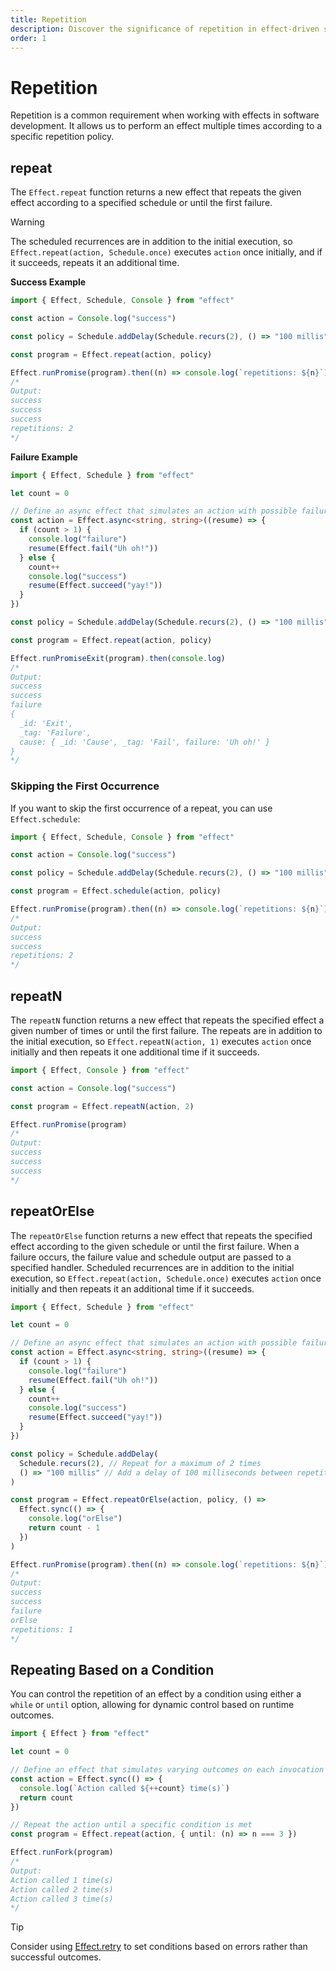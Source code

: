 ```yaml
---
title: Repetition
description: Discover the significance of repetition in effect-driven software development with functions like `repeat` and `repeatOrElse`. Explore repeat policies, which enable you to execute effects multiple times according to specific criteria. Learn the syntax and examples of `repeat` and `repeatOrElse` for effective handling of repeated actions, including optional fallback strategies for errors.
order: 1
---
```


# Repetition

Repetition is a common requirement when working with effects in software development. It allows us to perform an effect multiple times according to a specific repetition policy.

## repeat

The `Effect.repeat` function returns a new effect that repeats the given effect according to a specified schedule or until the first failure.

> [!WARNING]
> The scheduled recurrences are in addition to the initial execution, so
> `Effect.repeat(action, Schedule.once)` executes `action` once initially, and
> if it succeeds, repeats it an additional time.

**Success Example**

```ts twoslash
import { Effect, Schedule, Console } from "effect"

const action = Console.log("success")

const policy = Schedule.addDelay(Schedule.recurs(2), () => "100 millis")

const program = Effect.repeat(action, policy)

Effect.runPromise(program).then((n) => console.log(`repetitions: ${n}`))
/*
Output:
success
success
success
repetitions: 2
*/
```

**Failure Example**

```ts twoslash
import { Effect, Schedule } from "effect"

let count = 0

// Define an async effect that simulates an action with possible failures
const action = Effect.async<string, string>((resume) => {
  if (count > 1) {
    console.log("failure")
    resume(Effect.fail("Uh oh!"))
  } else {
    count++
    console.log("success")
    resume(Effect.succeed("yay!"))
  }
})

const policy = Schedule.addDelay(Schedule.recurs(2), () => "100 millis")

const program = Effect.repeat(action, policy)

Effect.runPromiseExit(program).then(console.log)
/*
Output:
success
success
failure
{
  _id: 'Exit',
  _tag: 'Failure',
  cause: { _id: 'Cause', _tag: 'Fail', failure: 'Uh oh!' }
}
*/
```

### Skipping the First Occurrence

If you want to skip the first occurrence of a repeat, you can use `Effect.schedule`:

```ts twoslash
import { Effect, Schedule, Console } from "effect"

const action = Console.log("success")

const policy = Schedule.addDelay(Schedule.recurs(2), () => "100 millis")

const program = Effect.schedule(action, policy)

Effect.runPromise(program).then((n) => console.log(`repetitions: ${n}`))
/*
Output:
success
success
repetitions: 2
*/
```

## repeatN

The `repeatN` function returns a new effect that repeats the specified effect a given number of times or until the first failure. The repeats are in addition to the initial execution, so `Effect.repeatN(action, 1)` executes `action` once initially and then repeats it one additional time if it succeeds.

```ts twoslash
import { Effect, Console } from "effect"

const action = Console.log("success")

const program = Effect.repeatN(action, 2)

Effect.runPromise(program)
/*
Output:
success
success
success
*/
```

## repeatOrElse

The `repeatOrElse` function returns a new effect that repeats the specified effect according to the given schedule or until the first failure. When a failure occurs, the failure value and schedule output are passed to a specified handler. Scheduled recurrences are in addition to the initial execution, so `Effect.repeat(action, Schedule.once)` executes `action` once initially and then repeats it an additional time if it succeeds.

```ts twoslash
import { Effect, Schedule } from "effect"

let count = 0

// Define an async effect that simulates an action with possible failures
const action = Effect.async<string, string>((resume) => {
  if (count > 1) {
    console.log("failure")
    resume(Effect.fail("Uh oh!"))
  } else {
    count++
    console.log("success")
    resume(Effect.succeed("yay!"))
  }
})

const policy = Schedule.addDelay(
  Schedule.recurs(2), // Repeat for a maximum of 2 times
  () => "100 millis" // Add a delay of 100 milliseconds between repetitions
)

const program = Effect.repeatOrElse(action, policy, () =>
  Effect.sync(() => {
    console.log("orElse")
    return count - 1
  })
)

Effect.runPromise(program).then((n) => console.log(`repetitions: ${n}`))
/*
Output:
success
success
failure
orElse
repetitions: 1
*/
```

## Repeating Based on a Condition

You can control the repetition of an effect by a condition using either a `while` or `until` option, allowing for dynamic control based on runtime outcomes.

```ts twoslash
import { Effect } from "effect"

let count = 0

// Define an effect that simulates varying outcomes on each invocation
const action = Effect.sync(() => {
  console.log(`Action called ${++count} time(s)`)
  return count
})

// Repeat the action until a specific condition is met
const program = Effect.repeat(action, { until: (n) => n === 3 })

Effect.runFork(program)
/*
Output:
Action called 1 time(s)
Action called 2 time(s)
Action called 3 time(s)
*/
```

> [!TIP]
> Consider using [Effect.retry](../error-management/retrying#retrying-based-on-a-condition)
> to set conditions based on errors rather than successful outcomes.

